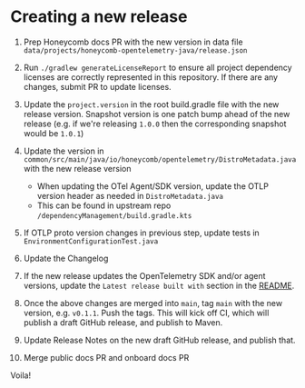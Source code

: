# Creating a new release

1. Prep Honeycomb docs PR with the new version in data file `data/projects/honeycomb-opentelemetry-java/release.json`

1. Run `./gradlew generateLicenseReport` to ensure all project dependency licenses are correctly represented in this repository. If there are any changes, submit PR to update licenses.

1. Update the `project.version` in the root build.gradle file with the new release version. Snapshot version is one patch bump ahead of the new release (e.g. if we're releasing `1.0.0` then the corresponding snapshot would be `1.0.1`)

1. Update the version in `common/src/main/java/io/honeycomb/opentelemetry/DistroMetadata.java` with the new release version
    - When updating the OTel Agent/SDK version, update the OTLP version header as needed in `DistroMetadata.java`
    - This can be found in upstream repo `/dependencyManagement/build.gradle.kts`

1. If OTLP proto version changes in previous step, update tests in `EnvironmentConfigurationTest.java`

1. Update the Changelog

1. If the new release updates the OpenTelemetry SDK and/or agent versions, update the `Latest release built with` section in the [README](./README.md).

1. Once the above changes are merged into `main`, tag `main` with the new version, e.g. `v0.1.1`. Push the tags. This will kick off CI, which will publish a draft GitHub release, and publish to Maven.

1. Update Release Notes on the new draft GitHub release, and publish that.

1. Merge public docs PR and onboard docs PR

Voila!
